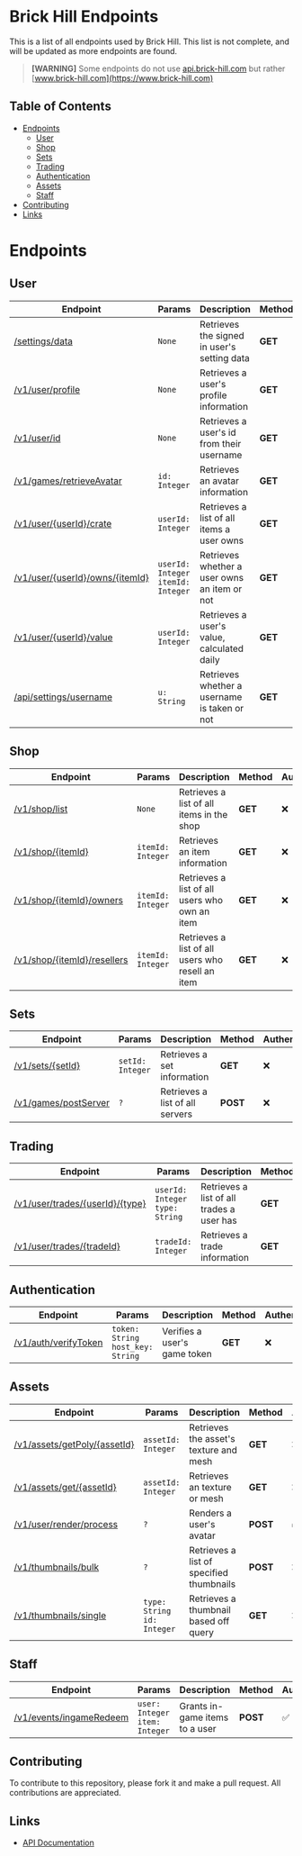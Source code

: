 # Brick Hill Endpoints
This is a list of all endpoints used by Brick Hill. This list is not complete, and will be updated as more endpoints are found.

>**[WARNING]** Some endpoints do not use [api.brick-hill.com](https://api.brick-hill.com) but rather [www.brick-hill.com](https://www.brick-hill.com)

## Table of Contents
- [Endpoints](#endpoints)
  - [User](#user)
  - [Shop](#shop)
  - [Sets](#sets)
  - [Trading](#trading)
  - [Authentication](#authentication)
  - [Assets](#assets)
  - [Staff](#staff)
- [Contributing](#contributing)
- [Links](#links)

# Endpoints<br>
## User
| Endpoint | Params | Description | Method | Authentication | Deprecated |
| --- | --- | --- | --- | --- | --- |
| [/settings/data](https://www.brick-hill.com/settings/data) | `None` | Retrieves the signed in user's setting data | **GET** | ✅ | ❌ |
| [/v1/user/profile](https://api.brick-hill.com/v1/user/profile) | `None` | Retrieves a user's profile information | **GET** | ❌ | ❌ |
| [/v1/user/id](https://api.brick-hill.com/v1/user/id) | `None` | Retrieves a user's id from their username | **GET** | ❌ | ❌ |
| [/v1/games/retrieveAvatar](https://api.brick-hill.com/v1/games/retrieveAvatar?id=1) | `id: Integer` | Retrieves an avatar information | **GET** | ❌ | ❌ |
| [/v1/user/{userId}/crate](https://api.brick-hill.com/v1/user/1/crate) | `userId: Integer` | Retrieves a list of all items a user owns | **GET** | ❌ | ❌ |
| [/v1/user/{userId}/owns/{itemId}](https://api.brick-hill.com/v1/user/1/owns/1) | `userId: Integer`<br>`itemId: Integer` | Retrieves whether a user owns an item or not | **GET** | ❌ | ❌ |
| [/v1/user/{userId}/value](https://api.brick-hill.com/v1/user/1/value) | `userId: Integer` | Retrieves a user's value, calculated daily | **GET** | ❌ | ❌ |
| [/api/settings/username](https://www.brick-hill.com/api/settings/username?u=1) | `u: String` | Retrieves whether a username is taken or not | **GET** | ❌ | ❌ |

## Shop
| Endpoint | Params | Description | Method | Authentication | Deprecated |
| --- | --- | --- | --- | --- | --- |
| [/v1/shop/list](https://api.brick-hill.com/v1/shop/list) | `None` | Retrieves a list of all items in the shop | **GET** | ❌ | ❌ |
| [/v1/shop/{itemId}](https://api.brick-hill.com/v1/shop/1) | `itemId: Integer` | Retrieves an item information | **GET** | ❌ | ❌ |
| [/v1/shop/{itemId}/owners](https://api.brick-hill.com/v1/shop/1/owners) | `itemId: Integer` | Retrieves a list of all users who own an item | **GET** | ❌ | ❌ |
| [/v1/shop/{itemId}/resellers](https://api.brick-hill.com/v1/shop/1/resellers) | `itemId: Integer` | Retrieves a list of all users who resell an item | **GET** | ❌ | ❌ |

## Sets
| Endpoint | Params | Description | Method | Authentication | Deprecated |
| --- | --- | --- | --- | --- | --- |
| [/v1/sets/{setId}](https://api.brick-hill.com/v1/sets/1) | `setId: Integer` | Retrieves a set information | **GET** | ❌ | ❌ |
| [/v1/games/postServer](https://api.brick-hill.com/v1/games/postServer) | `?` | Retrieves a list of all servers | **POST** | ❌ | ❌ |

## Trading
| Endpoint | Params | Description | Method | Authentication | Deprecated |
| --- | --- | --- | --- | --- | --- |
| [/v1/user/trades/{userId}/{type}](https://api.brick-hill.com/v1/user/trades/1/selling) | `userId: Integer`<br>`type: String` | Retrieves a list of all trades a user has | **GET** | ✅ | ❌ |
| [/v1/user/trades/{tradeId}](https://api.brick-hill.com/v1/user/trades/1) | `tradeId: Integer` | Retrieves a trade information | **GET** | ✅ | ❌ |

## Authentication
| Endpoint | Params | Description | Method | Authentication | Deprecated |
| --- | --- | --- | --- | --- | --- |
| [/v1/auth/verifyToken](https://api.brick-hill.com/v1/auth/verifyToken?token=1&host_key=2) | `token: String`<br>`host_key: String` | Verifies a user's game token | **GET** | ❌ | ❌ |

## Assets
| Endpoint | Params | Description | Method | Authentication | Deprecated |
| --- | --- | --- | --- | --- | --- |
| [/v1/assets/getPoly/{assetId}](https://api.brick-hill.com/v1/assets/getPoly/1) | `assetId: Integer` | Retrieves the asset's texture and mesh | **GET** | ❌ | ❌ |
| [/v1/assets/get/{assetId}](https://api.brick-hill.com/v1/assets/get/1) | `assetId: Integer` | Retrieves an texture or mesh | **GET** | ❌ | ❌ |
| [/v1/user/render/process](https://api.brick-hill.com/v1/user/render/process) | `?` | Renders a user's avatar | **POST** | ✅ | ❌ |
| [/v1/thumbnails/bulk](https://api.brick-hill.com/v1/thumbnails/bulk) | `?` | Retrieves a list of specified thumbnails | **POST** | ❌ | ❌ |
| [/v1/thumbnails/single](https://api.brick-hill.com/v1/thumbnails/single?type=1&id=2) | `type: String`<br>`id: Integer` | Retrieves a thumbnail based off query | **GET** | ❌ | ❌ |

## Staff
| Endpoint | Params | Description | Method | Authentication | Deprecated |
| --- | --- | --- | --- | --- | --- |
| [/v1/events/ingameRedeem](https://api.brick-hill.com/v1/events/ingameRedeem) | `user: Integer`<br>`item: Integer` | Grants in-game items to a user | **POST** | ✅ | ❌ |

## Contributing
To contribute to this repository, please fork it and make a pull request. All contributions are appreciated.

## Links
- [API Documentation](https://api.brick-hill.com/docs)